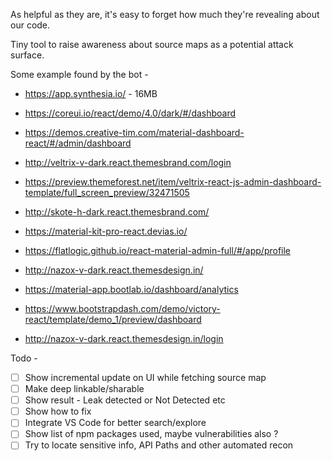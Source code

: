 As helpful as they are, it's easy to forget how much they're revealing about our code.

Tiny tool to raise awareness about source maps as a potential attack surface.

Some example found by the bot - 
- https://app.synthesia.io/ - 16MB
- https://coreui.io/react/demo/4.0/dark/#/dashboard
- https://demos.creative-tim.com/material-dashboard-react/#/admin/dashboard

- http://veltrix-v-dark.react.themesbrand.com/login
- https://preview.themeforest.net/item/veltrix-react-js-admin-dashboard-template/full_screen_preview/32471505
- http://skote-h-dark.react.themesbrand.com/
- https://material-kit-pro-react.devias.io/
- https://flatlogic.github.io/react-material-admin-full/#/app/profile
- http://nazox-v-dark.react.themesdesign.in/
- https://material-app.bootlab.io/dashboard/analytics
- https://www.bootstrapdash.com/demo/victory-react/template/demo_1/preview/dashboard
- http://nazox-v-dark.react.themesdesign.in/login

Todo - 
- [ ] Show incremental update on UI while fetching source map
- [ ] Make deep linkable/sharable
- [ ] Show result - Leak detected or Not Detected etc
- [ ] Show how to fix
- [ ] Integrate VS Code for better search/explore
- [ ] Show list of npm packages used, maybe vulnerabilities also ?
- [ ] Try to locate sensitive info, API Paths and other automated recon
